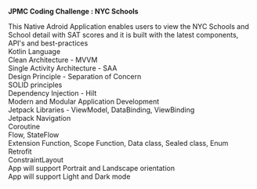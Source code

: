 **JPMC Coding Challenge : NYC Schools**

This Native Adroid Application enables users to view the NYC Schools and School detail with SAT scores and it is built with the latest components, API's and best-practices
<br> Kotlin Language
<br> Clean Architecture - MVVM
<br> Single Activity Architecture - SAA
<br> Design Principle - Separation of Concern
<br> SOLID principles
<br> Dependency Injection - Hilt
<br> Modern and Modular Application Development
<br> Jetpack Libraries - ViewModel, DataBinding, ViewBinding
<br> Jetpack Navigation
<br> Coroutine
<br> Flow, StateFlow
<br> Extension Function, Scope Function, Data class, Sealed class, Enum
<br> Retrofit
<br> ConstraintLayout
<br> App will support Portrait and Landscape orientation
<br> App will support Light and Dark mode

